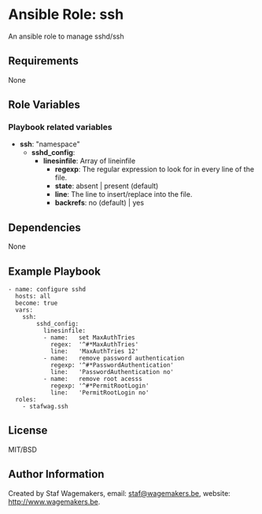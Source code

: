 # Ansible Role: ssh

An ansible role to manage sshd/ssh

## Requirements

None

## Role Variables

### Playbook related variables

* **ssh**:
  "namespace"
  * **sshd_config**:
    * **linesinfile**:  Array of lineinfile
      * **regexp**: The regular expression to look for in every line of the file.
      * **state**: absent | present (default)
      * **line**:  The line to insert/replace into the file.
      * **backrefs**: no (default) | yes


## Dependencies

None

## Example Playbook

```
- name: configure sshd
  hosts: all
  become: true
  vars:
    ssh:
        sshd_config:
          linesinfile:
          - name:   set MaxAuthTries
            regex:  '^#*MaxAuthTries'
            line:   'MaxAuthTries 12'
          - name:   remove password authentication
            regexp: '^#*PasswordAuthentication'
            line:   'PasswordAuthentication no'
          - name:   remove root acesss
            regexp: '^#*PermitRootLogin'
            line:   'PermitRootLogin no'
  roles:
    - stafwag.ssh
```


## License

MIT/BSD

## Author Information

Created by Staf Wagemakers, email: staf@wagemakers.be, website: http://www.wagemakers.be.
